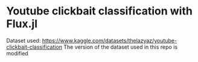# Youtube clickbait classification with Flux.jl

Dataset used: https://www.kaggle.com/datasets/thelazyaz/youtube-clickbait-classification
The version of the dataset used in this repo is modified
